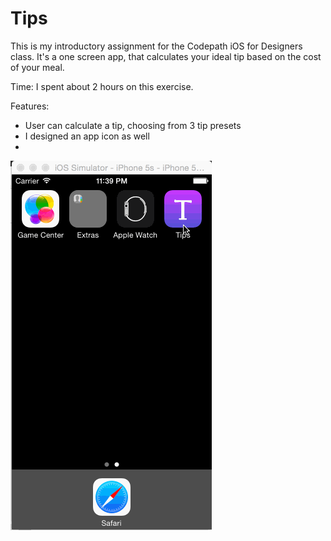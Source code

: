 # Tips

This is my introductory assignment for the Codepath iOS for Designers class.  It's a one screen app, that calculates your ideal tip based on the cost of your meal.

Time: I spent about 2 hours on this exercise.

Features:

- User can calculate a tip, choosing from 3 tip presets
- I designed an app icon as well
- 
![Video Walkthrough](tips-app-demo.gif)



